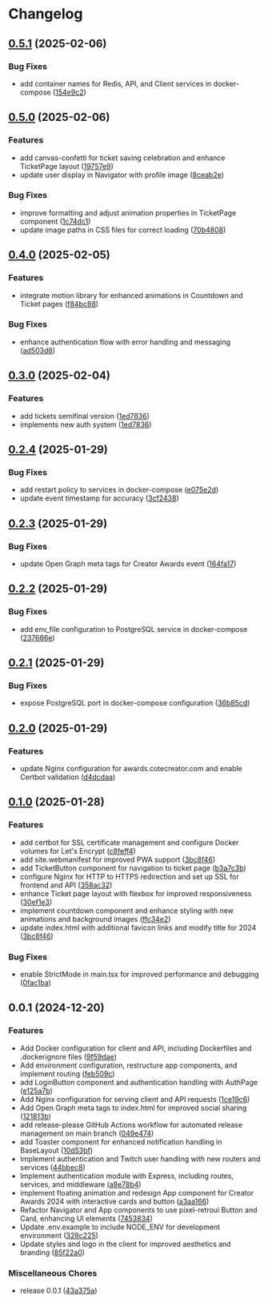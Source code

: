 # Changelog

## [0.5.1](https://github.com/khancerberus/creator-awards-reforged/compare/v0.5.0...v0.5.1) (2025-02-06)


### Bug Fixes

* add container names for Redis, API, and Client services in docker-compose ([154e9c2](https://github.com/khancerberus/creator-awards-reforged/commit/154e9c23880a75416b24c5351e91ce783e7ab01b))

## [0.5.0](https://github.com/khancerberus/creator-awards-reforged/compare/v0.4.0...v0.5.0) (2025-02-06)


### Features

* add canvas-confetti for ticket saving celebration and enhance TicketPage layout ([19757e9](https://github.com/khancerberus/creator-awards-reforged/commit/19757e95ab8f2b2eeed7e3dd93a125938bdeeb89))
* update user display in Navigator with profile image ([8ceab2e](https://github.com/khancerberus/creator-awards-reforged/commit/8ceab2e67ce7ee6fee607d529ef187ef0509981b))


### Bug Fixes

* improve formatting and adjust animation properties in TicketPage component ([1c74dc1](https://github.com/khancerberus/creator-awards-reforged/commit/1c74dc113cf51ae7133c3ce65cc3ad0f61b1e6c0))
* update image paths in CSS files for correct loading ([70b4808](https://github.com/khancerberus/creator-awards-reforged/commit/70b480821778a0af2e7365d3ebffde66a841d279))

## [0.4.0](https://github.com/khancerberus/creator-awards-reforged/compare/v0.3.0...v0.4.0) (2025-02-05)


### Features

* integrate motion library for enhanced animations in Countdown and Ticket pages ([f84bc88](https://github.com/khancerberus/creator-awards-reforged/commit/f84bc88d19d80abe36880da22ffbe653bd296fa0))


### Bug Fixes

* enhance authentication flow with error handling and messaging ([ad503d8](https://github.com/khancerberus/creator-awards-reforged/commit/ad503d87924cf49428ae41906514c795c0576528))

## [0.3.0](https://github.com/khancerberus/creator-awards-reforged/compare/v0.2.4...v0.3.0) (2025-02-04)


### Features

* add tickets semifinal version ([1ed7836](https://github.com/khancerberus/creator-awards-reforged/commit/1ed7836a6d154800440900e33e9b464bc468d55a))
* implements new auth system ([1ed7836](https://github.com/khancerberus/creator-awards-reforged/commit/1ed7836a6d154800440900e33e9b464bc468d55a))

## [0.2.4](https://github.com/khancerberus/creator-awards-reforged/compare/v0.2.3...v0.2.4) (2025-01-29)


### Bug Fixes

* add restart policy to services in docker-compose ([e075e2d](https://github.com/khancerberus/creator-awards-reforged/commit/e075e2d2443a587ef41297d343eac7fa2fe100d5))
* update event timestamp for accuracy ([3cf2438](https://github.com/khancerberus/creator-awards-reforged/commit/3cf2438c35d2d5ccfb1e502929efdf378271121b))

## [0.2.3](https://github.com/khancerberus/creator-awards-reforged/compare/v0.2.2...v0.2.3) (2025-01-29)


### Bug Fixes

* update Open Graph meta tags for Creator Awards event ([164fa17](https://github.com/khancerberus/creator-awards-reforged/commit/164fa177be41ef0cb4667915e21a7856998dc30f))

## [0.2.2](https://github.com/khancerberus/creator-awards-reforged/compare/v0.2.1...v0.2.2) (2025-01-29)


### Bug Fixes

* add env_file configuration to PostgreSQL service in docker-compose ([237666e](https://github.com/khancerberus/creator-awards-reforged/commit/237666e347be956ac5de3676b451d3cf6ebda593))

## [0.2.1](https://github.com/khancerberus/creator-awards-reforged/compare/v0.2.0...v0.2.1) (2025-01-29)


### Bug Fixes

* expose PostgreSQL port in docker-compose configuration ([36b85cd](https://github.com/khancerberus/creator-awards-reforged/commit/36b85cd4d52725f97708fede5946ab1fa9e0eca6))

## [0.2.0](https://github.com/khancerberus/creator-awards-reforged/compare/v0.1.0...v0.2.0) (2025-01-29)


### Features

* update Nginx configuration for awards.cotecreator.com and enable Certbot validation ([d4dcdaa](https://github.com/khancerberus/creator-awards-reforged/commit/d4dcdaae173e3103999439b95d6a943b0293375f))

## [0.1.0](https://github.com/khancerberus/creator-awards-reforged/compare/v0.0.1...v0.1.0) (2025-01-28)


### Features

* add certbot for SSL certificate management and configure Docker volumes for Let's Encrypt ([c8feff4](https://github.com/khancerberus/creator-awards-reforged/commit/c8feff4ae689eb46b8f68ccf38738b7123f2a3f8))
* add site.webmanifest for improved PWA support ([3bc8f46](https://github.com/khancerberus/creator-awards-reforged/commit/3bc8f4623c9009ec405c5ba46400d70fcd6becf1))
* add TicketButton component for navigation to ticket page ([b3a7c3b](https://github.com/khancerberus/creator-awards-reforged/commit/b3a7c3bd52937ae9985a69bca376fcd77795b168))
* configure Nginx for HTTP to HTTPS redirection and set up SSL for frontend and API ([358ac32](https://github.com/khancerberus/creator-awards-reforged/commit/358ac3203504add6a52d8a59ed2bc09f01fb3787))
* enhance Ticket page layout with flexbox for improved responsiveness ([30ef1e3](https://github.com/khancerberus/creator-awards-reforged/commit/30ef1e3d8b180121b052839b2c5c219ebac0618d))
* implement countdown component and enhance styling with new animations and background images ([ffc34e2](https://github.com/khancerberus/creator-awards-reforged/commit/ffc34e2dae632a75f307d8c4b9db870d95582960))
* update index.html with additional favicon links and modify title for 2024 ([3bc8f46](https://github.com/khancerberus/creator-awards-reforged/commit/3bc8f4623c9009ec405c5ba46400d70fcd6becf1))


### Bug Fixes

* enable StrictMode in main.tsx for improved performance and debugging ([0fac1ba](https://github.com/khancerberus/creator-awards-reforged/commit/0fac1ba49b54cc4902fcb0a15fbfa1d40f8c8a6a))

## 0.0.1 (2024-12-20)


### Features

* Add Docker configuration for client and API, including Dockerfiles and .dockerignore files ([9f59dae](https://github.com/khancerberus/creator-awards-reforged/commit/9f59dae420bfe33a8ccf9b335d52d5d7209abda1))
* Add environment configuration, restructure app components, and implement routing ([feb509c](https://github.com/khancerberus/creator-awards-reforged/commit/feb509ccc580d99927164f3ee5576d9285dda429))
* add LoginButton component and authentication handling with AuthPage ([e125a7b](https://github.com/khancerberus/creator-awards-reforged/commit/e125a7bd2f41b509cfd77ef8f8984f8139dbc1b5))
* Add Nginx configuration for serving client and API requests ([1ce19c6](https://github.com/khancerberus/creator-awards-reforged/commit/1ce19c698aae90a47182beff4e520d698f8aa96b))
* Add Open Graph meta tags to index.html for improved social sharing ([121813b](https://github.com/khancerberus/creator-awards-reforged/commit/121813b35e2fc9af5118f812d9333ecf4cd565a1))
* add release-please GitHub Actions workflow for automated release management on main branch ([049e474](https://github.com/khancerberus/creator-awards-reforged/commit/049e474f1e317e98f645934873975292137b1dc5))
* add Toaster component for enhanced notification handling in BaseLayout ([10d53bf](https://github.com/khancerberus/creator-awards-reforged/commit/10d53bfe6f91f970c793359aba37c6a2794ba8b4))
* Implement authentication and Twitch user handling with new routers and services ([44bbec8](https://github.com/khancerberus/creator-awards-reforged/commit/44bbec899958f42343734b7542d756f8b60de782))
* Implement authentication module with Express, including routes, services, and middleware ([a8e78b4](https://github.com/khancerberus/creator-awards-reforged/commit/a8e78b4071b8a4fabd21470840507066ea8c1bc7))
* implement floating animation and redesign App component for Creator Awards 2024 with interactive cards and button ([a3aa166](https://github.com/khancerberus/creator-awards-reforged/commit/a3aa1662396f46c65296ba5d38f420fb5653f132))
* Refactor Navigator and App components to use pixel-retroui Button and Card, enhancing UI elements ([7453834](https://github.com/khancerberus/creator-awards-reforged/commit/74538346311561b687a754ebcf13d1c2e92526b1))
* Update .env.example to include NODE_ENV for development environment ([328c225](https://github.com/khancerberus/creator-awards-reforged/commit/328c22539e524716d2d7b062f8618a371d96996d))
* Update styles and logo in the client for improved aesthetics and branding ([85f22a0](https://github.com/khancerberus/creator-awards-reforged/commit/85f22a0551aa172c73e67419a090c0234aebc4ba))


### Miscellaneous Chores

* release 0.0.1 ([43a375a](https://github.com/khancerberus/creator-awards-reforged/commit/43a375a4f4ea00aacae069555233d99b1c6e440b))
